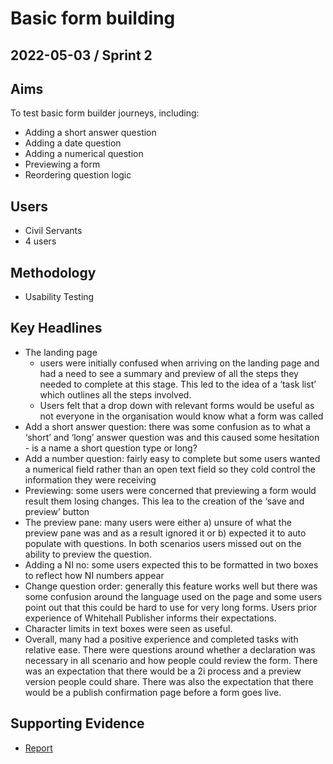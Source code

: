 # Basic form building

## 2022-05-03 / Sprint 2

## Aims
To test basic form builder journeys, including:
- Adding a short answer question 
- Adding a date question 
- Adding a numerical question 
- Previewing a form
- Reordering question logic

## Users
- Civil Servants
- 4 users

## Methodology
- Usability Testing

## Key Headlines

- The landing page  
  - users were initially confused when arriving on the landing page and had a need to see a summary and preview of all the steps they needed to complete at this stage. This led to the idea of a ‘task list’ which outlines all the steps involved.  
  - Users felt that a drop down with relevant forms would be useful as not everyone in the organisation would know what a form was called   
- Add a short answer question: there was some confusion as to what a ‘short’ and ‘long’ answer question was and this caused some hesitation - is a name a short question type or long?
- Add a number question: fairly easy to complete but some users wanted a numerical field rather than an open text field so they cold control the information they were receiving
- Previewing: some users were concerned that previewing a form would result them losing changes. This lea to the creation of the ‘save and preview’ button
- The preview pane: many users were either a) unsure of what the preview pane was and as a result ignored it or b) expected it to auto populate with questions. In both scenarios users missed out on the ability to preview the question.
- Adding a NI no: some users expected this to be formatted in two boxes to reflect how NI numbers appear
- Change question order: generally this feature works well but there was some confusion around the language used on the page and some users point out that this could be hard to use for very long forms. Users prior experience of Whitehall Publisher informs their expectations.
- Character limits in text boxes were seen as useful.
- Overall, many had a positive experience and completed tasks with relative ease. There were questions around whether a declaration was necessary in all scenario and how people could review the form. There was an expectation that there would be a 2i process and a preview version people could share. There was also the expectation that there would be a publish confirmation page before a form goes live.

## Supporting Evidence
- [Report](https://app.mural.co/t/gaap0347/m/gaap0347/1651569498203/782ddd2576b3b1812f6cb7f851a9d3143c301efb?sender=uac1457e37aa6525eed627424)

